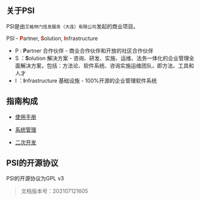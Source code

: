 ## 关于PSI

PSI是由`艾格林门信息服务（大连）有限公司`发起的商业项目。

PSI - <span style='color:#ad2102'>**P**</span>artner, <span style='color:#ad2102'>**S**</span>olution, <span style='color:#ad2102'>**I**</span>nfrastructure

- P : **P**artner 合作伙伴 - 商业合作伙伴和开放的社区合作伙伴
- S ：**S**olution 解决方案 - 咨询、研发、实施、运维、法务一体化的企业管理全面解决方案，包括：方法论、软件系统、咨询实施运维团队，即方法、工具和人才
- I ：**I**nfrastructure 基础设施 - 100%开源的企业管理软件系统

## 指南构成

- [使用手册](user/)

- [系统管理](admin/)

- [二次开发](dev/)

## PSI的开源协议

PSI的开源协议为GPL v3

> 文档版本号：202107121605

<!-- 占位符 -->
<div style='margin-top:700px'></div>
